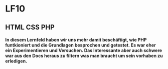 # LF10

## HTML CSS PHP

#### In diesem Lernfeld haben wir uns mehr damit beschäftigt, wie PHP funtkioniert und die Grundlagen besprochen und getestet. Es war eher ein Experimentieren und Versuchen. Das Interessante aber auch schwere war aus den <b>Docs</b> heraus zu filtern was man braucht um sein vorhaben zu erledigen.

